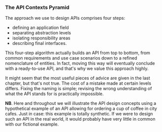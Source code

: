 ### The API Contexts Pyramid

The approach we use to design APIs comprises four steps:
  * defining an application field
  * separating abstraction levels
  * isolating responsibility areas
  * describing final interfaces.

This four-step algorithm actually builds an API from top to bottom, from common requirements and use case scenarios down to a refined nomenclature of entities. In fact, moving this way will eventually conclude with a ready-to-use API, and that's why we value this approach highly.

It might seem that the most useful pieces of advice are given in the last chapter, but that's not true. The cost of a mistake made at certain levels differs. Fixing the naming is simple; revising the wrong understanding of what the API stands for is practically impossible.

**NB**. Here and throughout we will illustrate the API design concepts using a hypothetical example of an API allowing for ordering a cup of coffee in city cafes. Just in case: this example is totally synthetic. If we were to design such an API in the real world, it would probably have very little in common with our fictional example.